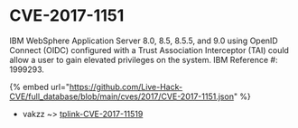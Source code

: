 # CVE-2017-1151

IBM WebSphere Application Server 8.0, 8.5, 8.5.5, and 9.0 using OpenID Connect (OIDC) configured with a Trust Association Interceptor (TAI) could allow a user to gain elevated privileges on the system. IBM Reference #: 1999293.

{% embed url="https://github.com/Live-Hack-CVE/full_database/blob/main/cves/2017/CVE-2017-1151.json" %}


* vakzz ~> [tplink-CVE-2017-11519](https://www.alice-snow.ru/2017/database/cve-2017-1151/tplink-cve-2017-11519-vakzz)